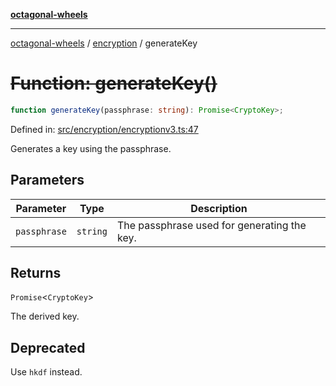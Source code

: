 [**octagonal-wheels**](../../README.md)

***

[octagonal-wheels](../../modules.md) / [encryption](../README.md) / generateKey

# ~~Function: generateKey()~~

```ts
function generateKey(passphrase: string): Promise<CryptoKey>;
```

Defined in: [src/encryption/encryptionv3.ts:47](https://github.com/vrtmrz/octagonal-wheels/blob/main/src/encryption/encryptionv3.ts#L47)

Generates a key using the passphrase.

## Parameters

| Parameter | Type | Description |
| ------ | ------ | ------ |
| `passphrase` | `string` | The passphrase used for generating the key. |

## Returns

`Promise`\<`CryptoKey`\>

The derived key.

## Deprecated

Use `hkdf` instead.

